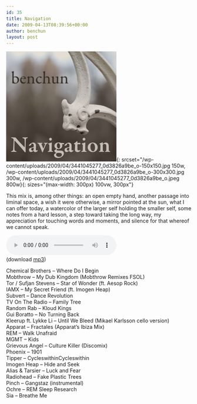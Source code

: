 ```yaml
---
id: 35
title: Navigation
date: 2009-04-13T08:39:56+00:00
author: benchun
layout: post
---
```

![Navigation](/wp-content/uploads/2009/04/3441045277_0d3826a9be_o-300x300.jpg){: srcset="/wp-content/uploads/2009/04/3441045277_0d3826a9be_o-150x150.jpg 150w, /wp-content/uploads/2009/04/3441045277_0d3826a9be_o-300x300.jpg 300w, /wp-content/uploads/2009/04/3441045277_0d3826a9be_o.jpeg 800w}{: sizes="(max-width: 300px) 100vw, 300px"}

This mix is, among other things: an open empty hand, another passage into liminal space, a wish it were otherwise, a mirror pointed at the sun, what I can offer today, a watercolor of the larger self holding the smaller self, some notes from a hard lesson, a step toward taking the long way, my appreciation for touching words and moments, and silence for that whereof we cannot speak.

<audio src="http://mp3.benchun.net/benchun-navigation.mp3" preload="auto" controls></audio>  
(download [mp3](http://mp3.benchun.net/benchun-navigation.mp3))

Chemical Brothers – Where Do I Begin  
Mobthrow – My Dub Kingdom (Mobthrow Remixes FSOL)  
Tor / Sufjan Stevens – Star of Wonder (ft. Aesop Rock)  
IAMX – My Secret Friend (ft. Imogen Heap)  
Subvert – Dance Revolution  
TV On The Radio – Family Tree  
Random Rab – Kloud Kings  
Gui Boratto – No Turning Back  
Kleerup ft. Lykke Li – Until We Bleed (Mikael Karlsson cello version)  
Apparat – Fractales (Apparat’s Ibiza Mix)  
REM – Walk Unafraid  
MGMT – Kids  
Grievous Angel – Culture Killer (Discomix)  
Phoenix – 1901  
Tipper – CycleswithinCycleswithin  
Imogen Heap – Hide and Seek  
Alias & Tarsier – Luck and Fear  
Radiohead – Fake Plastic Trees  
Pinch – Gangstaz (instrumental)  
Ochre – REM Sleep Research  
Sia – Breathe Me
